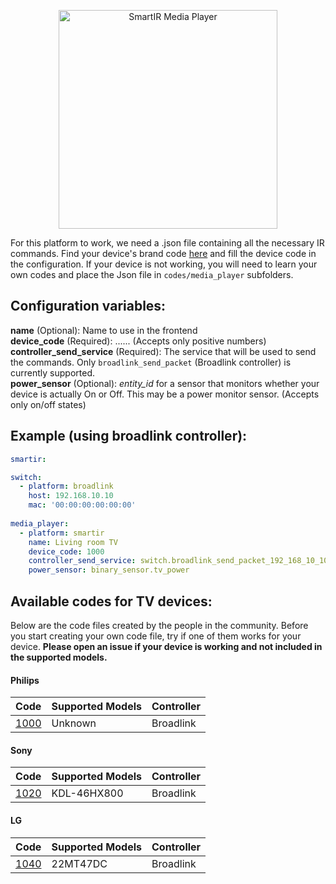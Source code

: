 <p align="center">
  <a href="#"><img src="http://www.tooltip.gr/github_assets/smartir_mediaplayer.png" width="350" alt="SmartIR Media Player"></a>
</p>

For this platform to work, we need a .json file containing all the necessary IR commands.
Find your device's brand code [here](https://github.com/smartHomeHub/SmartIR/blob/master/Docs/MEDIA_PLAYER.md#available-codes-for-tv-devices) and fill the device code in the configuration. If your device is not working, you will need to learn your own codes and place the Json file in `codes/media_player` subfolders.

## Configuration variables:
**name** (Optional): Name to use in the frontend<br />
**device_code** (Required): ...... (Accepts only positive numbers)<br />
**controller_send_service** (Required): The service that will be used to send the commands. Only `broadlink_send_packet` (Broadlink controller) is currently supported.<br />
**power_sensor** (Optional): *entity_id* for a sensor that monitors whether your device is actually On or Off. This may be a power monitor sensor. (Accepts only on/off states)<br />

## Example (using broadlink controller):
```yaml
smartir:

switch:
  - platform: broadlink
    host: 192.168.10.10
    mac: '00:00:00:00:00:00'
    
media_player:
  - platform: smartir
    name: Living room TV
    device_code: 1000
    controller_send_service: switch.broadlink_send_packet_192_168_10_10
    power_sensor: binary_sensor.tv_power
```

## Available codes for TV devices:
Below are the code files created by the people in the community. Before you start creating your own code file, try if one of them works for your device. **Please open an issue if your device is working and not included in the supported models.**

#### Philips
| Code | Supported Models | Controller |
| ------------- | -------------------------- | ------------- |
[1000](../smartir/codes/media_player/1000.json)|Unknown|Broadlink

#### Sony
| Code | Supported Models | Controller |
| ------------- | -------------------------- | ------------- |
[1020](../smartir/codes/media_player/1020.json)|KDL-46HX800|Broadlink

#### LG
| Code | Supported Models | Controller |
| ------------- | -------------------------- | ------------- |
[1040](../smartir/codes/media_player/1040.json)|22MT47DC|Broadlink
